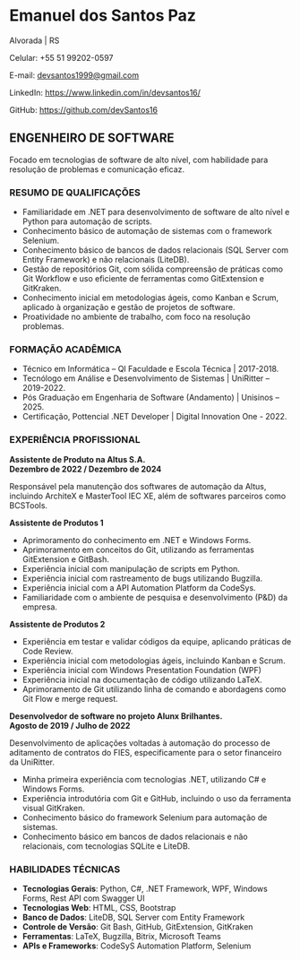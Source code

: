 # Emanuel dos Santos Paz

Alvorada | RS

Celular: +55 51 99202-0597

E-mail: <devsantos1999@gmail.com>

LinkedIn: <https://www.linkedin.com/in/devsantos16/>

GitHub: <https://github.com/devSantos16>

## ENGENHEIRO DE SOFTWARE

Focado em tecnologias de software de alto nível, com habilidade para resolução de problemas e comunicação eficaz.

### RESUMO DE QUALIFICAÇÕES

- Familiaridade em .NET para desenvolvimento de software de alto nível e Python para automação de scripts.
- Conhecimento básico de automação de sistemas com o framework Selenium.
- Conhecimento básico de bancos de dados relacionais (SQL Server com Entity Framework) e não relacionais (LiteDB).
- Gestão de repositórios Git, com sólida compreensão de práticas como Git Workflow e uso eficiente de ferramentas como GitExtension e GitKraken.
- Conhecimento inicial em metodologias ágeis, como Kanban e Scrum, aplicado à organização e gestão de projetos de software.
- Proatividade no ambiente de trabalho, com foco na resolução problemas.

### FORMAÇÃO ACADÊMICA

- Técnico em Informática – QI Faculdade e Escola Técnica | 2017-2018.
- Tecnólogo em Análise e Desenvolvimento de Sistemas | UniRitter – 2019-2022.
- Pós Graduação em Engenharia de Software (Andamento) | Unisinos – 2025.
- Certificação, Pottencial .NET Developer | Digital Innovation One - 2022.

### EXPERIÊNCIA PROFISSIONAL

**Assistente de Produto na Altus S.A.**  
**Dezembro de 2022 / Dezembro de 2024**

Responsável pela manutenção dos softwares de automação da Altus, incluindo ArchiteX e MasterTool IEC XE, além de softwares parceiros como BCSTools.

**Assistente de Produtos 1**

- Aprimoramento do conhecimento em .NET e Windows Forms.
- Aprimoramento em conceitos do Git, utilizando as ferramentas GitExtension e GitBash.
- Experiência inicial com manipulação de scripts em Python.
- Experiência inicial com rastreamento de bugs utilizando Bugzilla.
- Experiência inicial com a API Automation Platform da CodeSys.
- Familiaridade com o ambiente de pesquisa e desenvolvimento (P&D) da empresa.

**Assistente de Produtos 2**  

- Experiência em testar e validar códigos da equipe, aplicando práticas de Code Review.
- Experiência inicial com metodologias ágeis, incluindo Kanban e Scrum.
- Experiência inicial com Windows Presentation Foundation (WPF)
- Experiência inicial na documentação de código utilizando LaTeX.
- Aprimoramento de Git utilizando linha de comando e abordagens como Git Flow e merge request.

**Desenvolvedor de software no projeto Alunx Brilhantes.**  
**Agosto de 2019 / Julho de 2022**

Desenvolvimento de aplicações voltadas à automação do processo de aditamento de contratos do FIES, especificamente para o setor financeiro da UniRitter.

- Minha primeira experiência com tecnologias .NET, utilizando C# e Windows Forms.
- Experiência introdutória com Git e GitHub, incluindo o uso da ferramenta visual GitKraken.
- Conhecimento básico do framework Selenium para automação de sistemas.
- Conhecimento básico em bancos de dados relacionais e não relacionais, com tecnologias SQLite e LiteDB.

### HABILIDADES TÉCNICAS

- **Tecnologias Gerais**: Python, C#, .NET Framework, WPF, Windows Forms, Rest API com Swagger UI 
- **Tecnologias Web**: HTML, CSS, Bootstrap
- **Banco de Dados**: LiteDB, SQL Server com Entity Framework
- **Controle de Versão**: Git Bash, GitHub, GitExtension, GitKraken
- **Ferramentas**: LaTeX, Bugzilla, Bitrix, Microsoft Teams
- **APIs e Frameworks**: CodeSyS Automation Platform, Selenium
